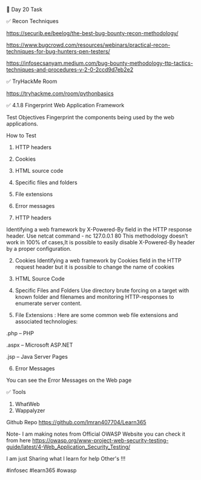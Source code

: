 🎯 Day 20 Task

✅ Recon Techniques


https://securib.ee/beelog/the-best-bug-bounty-recon-methodology/


https://www.bugcrowd.com/resources/webinars/practical-recon-techniques-for-bug-hunters-pen-testers/


https://infosecsanyam.medium.com/bug-bounty-methodology-ttp-tactics-techniques-and-procedures-v-2-0-2ccd9d7eb2e2


✅ TryHackMe Room


https://tryhackme.com/room/pythonbasics


✅ 4.1.8 Fingerprint Web Application Framework


Test Objectives
Fingerprint the components being used by the web applications.

How to Test

1. HTTP headers
2. Cookies
3. HTML source code
4. Specific files and folders
5. File extensions
6. Error messages


1. HTTP headers


Identifying a web framework by X-Powered-By field in the HTTP response header. Use netcat command -  nc 127.0.0.1 80
This methodology doesn’t work in 100% of cases,It is possible to easily disable X-Powered-By header by a proper configuration. 

2. Cookies
Identifying a web framework by Cookies field in the HTTP request header but it is possible to change the name of cookies

3. HTML Source Code


4. Specific Files and Folders
Use directory brute forcing on a target with known folder and filenames and monitoring HTTP-responses to enumerate server content.


5. File Extensions : Here are some common web file extensions and associated technologies:


.php – PHP


.aspx – Microsoft ASP.NET


.jsp – Java Server Pages


6. Error Messages


You can see the Error Messages on the Web page 


✅ Tools


1. WhatWeb
2. Wappalyzer

Github Repo
https://github.com/Imran407704/Learn365

Note- I am making notes from Official OWASP Website you can check it from here
https://owasp.org/www-project-web-security-testing-guide/latest/4-Web_Application_Security_Testing/ 

I am just Sharing what I learn for help Other's !!!

#infosec #learn365 #owasp 
